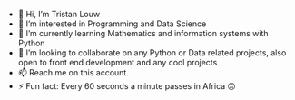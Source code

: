 - 👋 Hi, I’m Tristan Louw 
- 👀 I’m interested in Programming and Data Science 
- 🌱 I’m currently learning Mathematics and information systems with Python
- 💞️ I’m looking to collaborate on any Python or Data related projects, also open to front end development and any cool projects 
- 📫 Reach me on this account.
- ⚡ Fun fact: Every 60 seconds a minute passes in Africa 🙃

<!---
trist-louw/trist-louw is a ✨ special ✨ repository because its `README.md` (this file) appears on your GitHub profile.
You can click the Preview link to take a look at your changes.
--->
